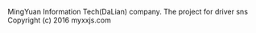 MingYuan Information Tech(DaLian) company.
The project for driver sns
Copyright (c) 2016 myxxjs.com
